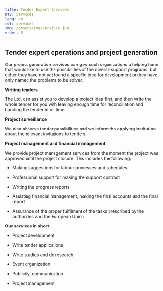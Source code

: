 ```yaml
---
title: Tender Expert Services
nav: Services
lang: en
ref: services
img: /assets/img/services.jpg
order: 8
---
```


## __Tender expert operations and project generation__

Our project generation services can give such organizations a helping hand that would
like to use the possibilities of the diverse support programs, but either they have
not yet found a specific idea for development or they have only named the
problems to be solved.

__Writing tenders__

The Ltd. can assist you to develop a project idea first, and then write the whole
tender for you with leaving enough time for reconciliation and handing the tender
in on time.

__Project surveillance__

We also observe tender possibilities and we inform the applying institution about
the relevant invitations to tenders.

__Project management and financial management__

We provide project management services from the moment the project was
approved until the project closure. This includes the following:
- Making suggestions for labour processes and schedules

- Professional support for making the support contract

- Writing the progress reports

- Assisting financial management, making the final accounts and the final report

- Assurance of the proper fulfilment of the tasks prescribed by the authorities
and the European Union

__Our services in short:__

- Project development

- Write tender applications

- Write studies and do research

- Event organization

- Publicity, communication

- Project management
